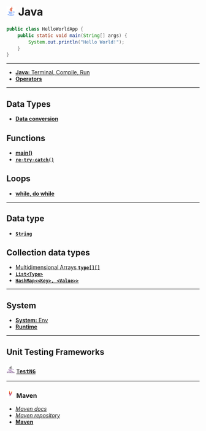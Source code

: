# <img src="/img/java.png" width="24" height="24"> Java

```java
public class HelloWorldApp {
    public static void main(String[] args) {
        System.out.println("Hello World!");
    }
}
```

***

<!-- - [Java docs]() - TODO -->

- [__Java:__ Terminal, Compile, Run](java/Java.md)
- [__Operators__](java/Operators.md)

***

## Data Types

- [__Data conversion__](java/DataConversion.md)

## Functions
- [__main()__](java/functions/Main.md)
- [__`re-try-catch()`__](java/functions/reTry.md)

## Loops
- [__while, do while__](/java/loops/while.md)

***

## Data type

- [__`String`__](/java/data_structures/String.md)

## Collection data types
<!-- - [__array__]() -->
- [Multidimensional Arrays __`type[][]`__](/java/data_structures/multidimensional_arrays.md)
- [__`List<Type>`__](/java/data_structures/List.md)
- [__`HashMap<<Key>, <Value>>`__](/java/data_structures/hash_map.md)

***

## System

<!-- - Runtime.getRuntime().exec("/Users/sergey/Library/Android/sdk/platform-tools/adb reboot") -->
<!-- String adbPath = System.getenv("ANDROID_HOME") + "/platform-tools/adb"; -->

- [__System:__ Env](/java/System.md)
- [__Runtime__](/java/Runtime.md)

***

## Unit Testing Frameworks

### <img src="/img/testng.jpg" width="22" height="20"> [`TestNG`](/TestNG/README.md) 

***

### <img src="/img/maven.png" width="22" height="20"> Maven

- [_Maven docs_](https://maven.apache.org)
- [_Maven repository_](https://mvnrepository.com)
- [__Maven__](/maven/Maven.md)